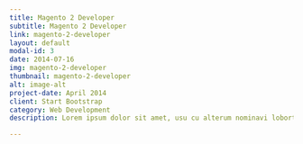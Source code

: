 ```yaml
---
title: Magento 2 Developer
subtitle: Magento 2 Developer
link: magento-2-developer
layout: default
modal-id: 3
date: 2014-07-16
img: magento-2-developer
thumbnail: magento-2-developer
alt: image-alt
project-date: April 2014
client: Start Bootstrap
category: Web Development
description: Lorem ipsum dolor sit amet, usu cu alterum nominavi lobortis. At duo novum diceret. Tantas apeirian vix et, usu sanctus postulant inciderint ut, populo diceret necessitatibus in vim. Cu eum dicam feugiat noluisse.

---
```

